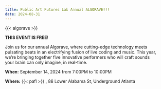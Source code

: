 ```yaml
---
title: Public Art Futures Lab Annual ALGORAVE!!!
date: 2024-08-31
---
```


{{< algorave >}}

**THIS EVENT IS FREE!**

Join us for our annual Algorave, where cutting-edge technology meets pulsating beats in an electrifying fusion of live coding and music. This year, we’re bringing together five innovative performers who will craft sounds your brain can only imagine, in real-time. 

**When:** September 14, 2024 from 7:00PM to 10:00PM

**Where:** {{< pafl >}} , 88 Lower Alabama St, Underground Atlanta
